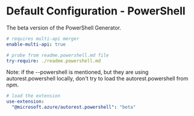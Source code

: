 # Default Configuration - PowerShell

The beta version of the PowerShell Generator.

``` yaml $(powershell)
# requires multi-api merger
enable-multi-api: true

# probe from readme.powershell.md file 
try-require: ./readme.powershell.md
```

Note: if the --powershell is mentioned, but they are using autorest.powershell locally, don't try to load the autorest.powershell from npm.

``` yaml $(powershell) && ( "$(requesting-extensions)".indexOf('autorest.powershell') === -1 )
# load the extension 
use-extension:
  "@microsoft.azure/autorest.powershell": "beta"
```